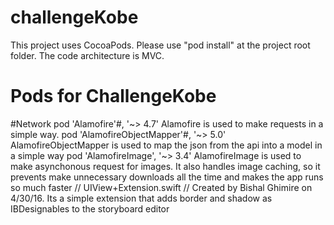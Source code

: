 # challengeKobe

This project uses CocoaPods. Please use "pod install" at the project root folder.
The code architecture is MVC.

# Pods for ChallengeKobe
#Network
pod 'Alamofire'#, '~> 4.7'
Alamofire is used to make requests in a simple way.
pod 'AlamofireObjectMapper'#, '~> 5.0'
AlamofireObjectMapper is used to map the  json from the api into a model in a simple way
pod 'AlamofireImage', '~> 3.4'
AlamofireImage is used to make asynchonous request for images. It also handles image caching, so it prevents make unnecessary downloads all the time and makes the app runs so much faster
//  UIView+Extension.swift
//  Created by Bishal Ghimire on 4/30/16.
Its a simple extension that adds border and shadow as IBDesignables to the storyboard editor
